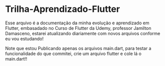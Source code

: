# Trilha-Aprendizado-Flutter
 Esse arquivo é a documentação da minha evolução e aprendizado em Flutter, embasadado no Curso de Flutter da Udemy, professor Jamilton Damasceno, estarei atualizando diariamente com novos arquivos conforme eu vou estudando!
 
 Note que estou Publicando apenas os arquivos main.dart, para testar a funcionalidade do que commitei, crie um arquivo flutter e cole lá o main.dart!!


